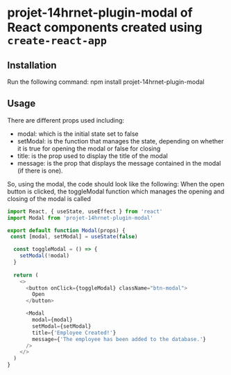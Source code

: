 # projet-14hrnet-plugin-modal of React components created using `create-react-app`


## Installation 

Run the following command:
npm install projet-14hrnet-plugin-modal

## Usage
There are different props used including:
 - modal: which is the initial state set to false
 - setModal: is the function that manages the state, depending on whether it is true for opening the modal or false for     closing
 - title: is the prop used to display the title of the modal
 - message: is the prop that displays the message contained in the modal (if there is one).

So, using the modal, the code should look like the following: When the open button is clicked, the toggleModal function which manages the opening and closing of the modal is called

```javascript
import React, { useState, useEffect } from 'react'
import Modal from 'projet-14hrnet-plugin-modal'

export default function Modal(props) {
 const [modal, setModal] = useState(false)

  const toggleModal = () => {
    setModal(!modal)
  }
  
  return (
    <>
      <button onClick={toggleModal} className="btn-modal">
        Open
      </button>

      <Modal
        modal={modal}
        setModal={setModal}
        title={'Employee Created!'}
        message={'The employee has been added to the database.'}
      />
    </>
  )
}
```